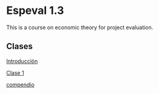 # Espeval 1.3
This is a course on economic theory for project evaluation.


## Clases

[Introducción](https://keynes37.github.io/Espeval/Clases/Intro.html)

[Clase 1](https://keynes37.github.io/Espeval/Clases/clase01.html)

[compendio](https://raw.githack.com/keynes37/Espeval/main/Clases/Intro.html)